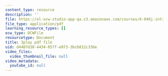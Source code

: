 ```yaml
---
content_type: resource
description: ''
file: https://ol-ocw-studio-app-qa.s3.amazonaws.com/courses/6-046j-introduction-to-algorithms-sma-5503-fall-2005/d4407d384434057fe0733bcb812c336e_Ttezuzs39nk.pdf
file_type: application/pdf
learning_resource_types: []
ocw_type: OCWFile
resourcetype: Document
title: 3play pdf file
uid: d4407d38-4434-057f-e073-3bcb812c336e
video_files:
  video_thumbnail_file: null
video_metadata:
  youtube_id: null
---
```

